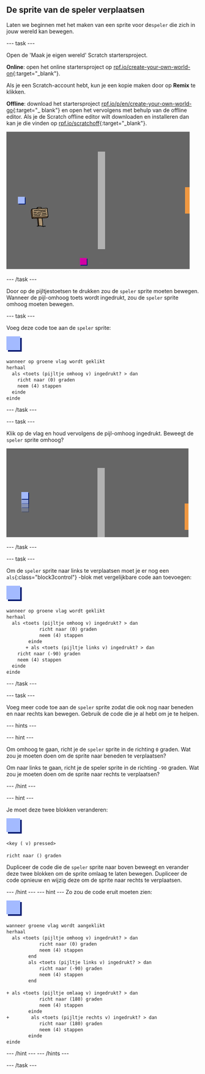 ## De sprite van de speler verplaatsen

Laten we beginnen met het maken van een sprite voor de`speler` die zich in jouw wereld kan bewegen.

\--- task \---

Open de 'Maak je eigen wereld' Scratch startersproject.

**Online**: open het online startersproject op [rpf.io/create-your-own-world-on](http://rpf.io/create-your-own-world-on){:target="_blank"}.

Als je een Scratch-account hebt, kun je een kopie maken door op **Remix** te klikken.

**Offline**: download het startersproject [rpf.io/p/en/create-your-own-world-go](http://rpf.io/p/en/create-your-own-world-go){:target="_ blank"} en open het vervolgens met behulp van de offline editor. Als je de Scratch offline editor wilt downloaden en installeren dan kan je die vinden op [rpf.io/scratchoff](https://rpf.io/scratchoff){:target="_blank"}.

![schermafdruk](images/world-starter.png)

\--- /task \---

Door op de pijltjestoetsen te drukken zou de `speler` sprite moeten bewegen. Wanneer de pijl-omhoog toets wordt ingedrukt, zou de `speler` sprite omhoog moeten bewegen.

\--- task \---

Voeg deze code toe aan de `speler` sprite:

![speler](images/player.png)

```blocks3
wanneer op groene vlag wordt geklikt
herhaal 
  als <toets (pijltje omhoog v) ingedrukt? > dan 
    richt naar (0) graden
    neem (4) stappen
  einde
einde
```

\--- /task \---

\--- task \---

Klik op de vlag en houd vervolgens de pijl-omhoog ingedrukt. Beweegt de `speler` sprite omhoog?

![schermafdruk](images/world-up.png)

\--- /task \---

\--- task \---

Om de `speler` sprite naar links te verplaatsen moet je er nog een `als`{:class="block3control"} -blok met vergelijkbare code aan toevoegen:

![speler](images/player.png)

```blocks3
wanneer op groene vlag wordt geklikt
herhaal 
  als <toets (pijltje omhoog v) ingedrukt? > dan
            richt naar (0) graden
            neem (4) stappen
        einde
       + als <toets (pijltje links v) ingedrukt? > dan 
    richt naar (-90) graden
    neem (4) stappen
  einde
einde
```

\--- /task \---

\--- task \---

Voeg meer code toe aan de `speler` sprite zodat die ook nog naar beneden en naar rechts kan bewegen. Gebruik de code die je al hebt om je te helpen.

\--- hints \---

\--- hint \---

Om omhoog te gaan, richt je de `speler` sprite in de richting `0` graden. Wat zou je moeten doen om de sprite naar beneden te verplaatsen?

Om naar links te gaan, richt je de speler sprite in de richting `-90` graden. Wat zou je moeten doen om de sprite naar rechts te verplaatsen?

\--- /hint \---

\--- hint \---

Je moet deze twee blokken veranderen:

![speler](images/player.png)

```blocks3
<key ( v) pressed>

richt naar () graden
```

Dupliceer de code die de `speler` sprite naar boven beweegt en verander deze twee blokken om de sprite omlaag te laten bewegen. Dupliceer de code opnieuw en wijzig deze om de sprite naar rechts te verplaatsen.

\--- /hint \--- \--- hint \--- Zo zou de code eruit moeten zien:

![speler](images/player.png)

```blocks3
wanneer groene vlag wordt aangeklikt
herhaal 
  als <toets (pijltje omhoog v) ingedrukt? > dan
            richt naar (0) graden
            neem (4) stappen
        end
        als <toets (pijltje links v) ingedrukt? > dan
            richt naar (-90) graden
            neem (4) stappen
        end
        
+ als <toets (pijltje omlaag v) ingedrukt? > dan
            richt naar (180) graden
            neem (4) stappen
        einde
+        als <toets (pijltje rechts v) ingedrukt? > dan
            richt naar (180) graden
            neem (4) stappen
        einde
einde
```

\--- /hint \--- \--- /hints \---

\--- /task \---